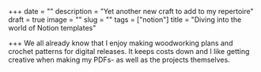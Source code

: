 +++
date = ""
description = "Yet another new craft to add to my repertoire"
draft = true
image = ""
slug = ""
tags = ["notion"]
title = "Diving into the world of Notion templates"

+++
We all already know that I enjoy making woodworking plans and crochet patterns for digital releases. It keeps costs down and I like getting creative when making my PDFs- as well as the projects themselves.